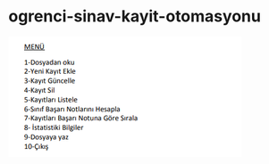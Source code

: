 # ogrenci-sinav-kayit-otomasyonu
![alt text](https://github.com/aydinffurkan/ogrenci-sinav-kayit-otomasyonu/blob/main/menu.PNG)
